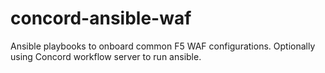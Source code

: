 # concord-ansible-waf
Ansible playbooks to onboard common F5 WAF configurations. Optionally using Concord workflow server to run ansible. 
